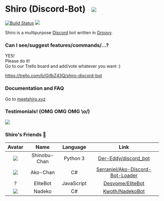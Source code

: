 # Shiro (Discord-Bot) &nbsp; ![](https://i.imgur.com/CxYRxt0.png)
[![Build Status](https://travis-ci.org/sn0w/Shiro.svg?branch=master)](https://travis-ci.org/sn0w/Shiro)
![](https://img.shields.io/badge/license-AGPLv3-blue.svg)

Shiro is a multipurpose [Discord](https://discordapp.com/) bot written in [Groovy](http://groovy-lang.org/).

### Can I see/suggest features/commands/...?
YES!<br>
Please do it!<br>
Go to our Trello board and add/vote whatever you want :)

https://trello.com/b/GifbZ43Q/shiro-discord-bot

### Documentation and FAQ
Go to [meetshiro.xyz](http://meetshiro.xyz)

### Testimonials! (OMG OMG OMG \o/)
[![](http://i.imgur.com/5rPB8iM.png)](https://github.com/serraniel)

### Shiro's Friends :tada:
|Avatar|Name|Language|Link|
|:-:|:-:|:-:|:-:|
|![](http://i.imgur.com/Tb0FZoZ.png)|Shinobu-Chan|Python 3|[Der-Eddy/discord_bot](https://github.com/Der-Eddy/discord_bot)
|![](http://i.imgur.com/PNcNRfM.png)|Ako-Chan|C#|[Serraniel/Ako-Discord-Bot-Loader](https://github.com/Serraniel/Ako-Discord-Bot-Loader)
|?|EliteBot|JavaScript|[Desvome/EliteBot](https://github.com/Devsome/EliteBot)
|![](http://i.imgur.com/LyJh6OY.png)|Nadeko|C#|[Kwoth/NadekoBot](https://github.com/Kwoth/NadekoBot)
